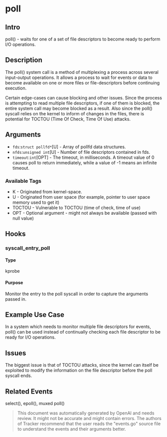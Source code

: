 
# poll

## Intro
poll() - waits for one of a set of file descriptors to become ready to perform I/O operations.

## Description
The poll() system call is a method of multiplexing a process across several input-output operations. It allows a process to wait for events or data to become available on one or more files or file-descriptors before continuing execution. 

Certain edge-cases can cause blocking and other issues. Since the process is attempting to read multiple file descriptors, if one of them is blocked, the entire system call may become blocked as a result. Also since the poll() syscall relies on the kernel to inform of changes in the files, there is potential for TOCTOU (Time Of Check, Time Of Use) attacks.

## Arguments
* `fds`:`struct pollfd*`[U] - Array of pollfd  data structures.
* `nfds`:`unsigned int`[U] - Number of file descriptors contained in fds.
* `timeout`:`int`[OPT] - The timeout, in milliseconds. A timeout value of 0 causes poll to return immediately, while a value of -1 means an infinite timeout.

### Available Tags
* K - Originated from kernel-space.
* U - Originated from user space (for example, pointer to user space memory used to get it)
* TOCTOU - Vulnerable to TOCTOU (time of check, time of use)
* OPT - Optional argument - might not always be available (passed with null value)

## Hooks
### syscall_entry_poll
#### Type
kprobe
#### Purpose
Monitor the entry to the poll syscall in order to capture the arguments passed in.

## Example Use Case
In a system which needs to monitor multiple file descriptors for events, poll() can be used instead of continually checking each file descriptor to be ready for I/O operations.

## Issues
The biggest issue is that of TOCTOU attacks, since the kernel can itself be exploited to modify the information on the file descriptor before the poll syscall ends.

## Related Events
select(), epoll(), muxed poll()

> This document was automatically generated by OpenAI and needs review. It might
> not be accurate and might contain errors. The authors of Tracker recommend that
> the user reads the "events.go" source file to understand the events and their
> arguments better.
